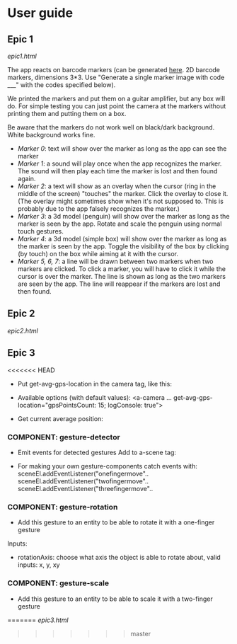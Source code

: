 # User guide

## Epic 1

*epic1.html*

The app reacts on barcode markers (can be generated [here](https://au.gmented.com/app/marker/marker.php). 2D barcode markers, dimensions 3*3. Use "Generate a single marker image with code ___" with the codes specified below).

We printed the markers and put them on a guitar amplifier, but any box will do. For simple testing you can just point the camera at the markers without printing them and putting them on a box.

Be aware that the markers do not work well on black/dark background. White background works fine.

* *Marker 0*: text will show over the marker as long as the app can see the marker
* *Marker 1*: a sound will play once when the app recognizes the marker. The sound will then play each time the marker is lost and then found again.
* *Marker 2*: a text will show as an overlay when the cursor (ring in the middle of the screen) "touches" the marker. Click the overlay to close it. (The overlay might sometimes show when it's not supposed to. This is probably due to the app falsely recognizes the marker.)
* *Marker 3*: a 3d model (penguin) will show over the marker as long as the marker is seen by the app. Rotate and scale the penguin using normal touch gestures.
* *Marker 4*: a 3d model (simple box) will show over the marker as long as the marker is seen by the app. Toggle the visibility of the box by clicking (by touch) on the box while aiming at it with the cursor.
* *Marker 5, 6, 7*: a line will be drawn between two markers when two markers are clicked. To click a marker, you will have to click it while the cursor is over the marker. The line is shown as long as the two markers are seen by the app. The line will reappear if the markers are lost and then found.

## Epic 2

*epic2.html*


## Epic 3

<<<<<<< HEAD
* Put get-avg-gps-location in the camera tag, like this:
<a-camera gps-camera rotation-reader get-avg-gps-location>
    <a-entity
        cursor="fuse: false"
        raycaster="interval: 20; objects: .cursor-interactive"
        position="0 0 -1"
        geometry="primitive: ring; radiusInner: 0.01; radiusOuter: 0.015"
        material="color: black; shader: flat"
    ></a-entity>
</a-camera>

* Available options (with default values): 
<a-camera ... get-avg-gps-location="gpsPointsCount: 15; logConsole: true">

* Get current average position:
<script>
 document.querySelector('[get-avg-gps-location]').getAttribute('get-avg-gps-location').positionAverage
</script>

### COMPONENT: gesture-detector

* Emit events for detected gestures
Add to a-scene tag: <a-scene gesture-detector>

* For making your own gesture-components catch events with:
sceneEl.addEventListener("onefingermove".. 
sceneEl.addEventListener("twofingermove"..
sceneEl.addEventListener("threefingermove"..

### COMPONENT: gesture-rotation

* Add this gesture to an entity to be able to rotate it with a one-finger gesture

Inputs: 
- rotationAxis: choose what axis the object is able to rotate about, valid inputs: x, y, xy

### COMPONENT: gesture-scale

* Add this gesture to an entity to be able to scale it with a two-finger gesture

=======
*epic3.html*
>>>>>>> master
